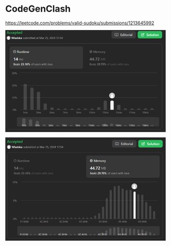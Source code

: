 # CodeGenClash

https://leetcode.com/problems/valid-sudoku/submissions/1213645992

![runtime](./images/leetcodesummary/runtime.png)

![memory](./images/leetcodesummary/memory.png)